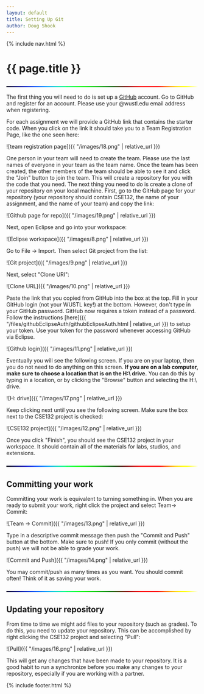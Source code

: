 ```yaml
---
layout: default
title: Setting Up Git
author: Doug Shook
---
```

{% include nav.html %}

# {{ page.title }}

![========](images/line.gif)

The first thing you will need to do is set up a <a href="http://www.github.com">GitHub</a> account. Go to GitHub and register for an account. Please use your @wustl.edu email address when registering.

For each assignment we will provide a GitHub link that contains the starter code. When you click on the link it should take you to a Team Registration Page, like the one seen here:

![team registration page]({{ "/images/18.png" | relative_url }})

One person in your team will need to create the team. Please use the last names of everyone in your team as the team name. Once the team has been created, the other members of the team should be able to see it and click the "Join" button to join the team.
This will create a repository for you with the code that you need. The next thing you need to do is create a clone of your repository on your local machine. First, go to the GitHub page for your repository (your repository should contain CSE132, the name of your assignment, and the name of your team) and copy the link:

![Github page for repo]({{ "/images/19.png" | relative_url }})

Next, open Eclipse and go into your workspace:

![Eclipse workspace]({{ "/images/8.png" | relative_url }})

Go to File -> Import. Then select Git project from the list:

![Git project]({{ "/images/9.png" | relative_url }})

Next, select "Clone URI":

![Clone URL]({{ "/images/10.png" | relative_url }})

Paste the link that you copied from GitHub into the box at the top. Fill in your GitHub login (not your WUSTL key!) at the bottom.
However, don't type in your GitHub password.  GitHub now requires a token instead of a password.  Follow the instructions [here]({{ "/files/githubEclipseAuth/githubEclipseAuth.html | relative_url }}) to setup your token.  Use your token for the password whenever accessing GitHub via Eclipse.

![Github login]({{ "/images/11.png" | relative_url }})

Eventually you will see the following screen. If you are on your laptop, then you do not need to do anything on this screen. **If you are on a lab computer, make sure to choose a location that is on the H:\ drive.** You can do this by typing in a location, or by clicking the "Browse" button and selecting the H:\ drive.

![H: drive]({{ "/images/17.png" | relative_url }})

Keep clicking next until you see the following screen. Make sure the box next to the CSE132 project is checked:

![CSE132 project]({{ "/images/12.png" | relative_url }})

Once you click "Finish", you should see the CSE132 project in your workspace. It should contain all of the materials for labs, studios, and extensions.

![========](images/line.gif)

## Committing your work

Committing your work is equivalent to turning something in. When you are ready to submit your work, right click the project and select Team-> Commit:

![Team -> Commit]({{ "/images/13.png" | relative_url }})

Type in a descriptive commit message then push the "Commit and Push" button at the bottom. Make sure to push! If you only commit (without the push) we will not be able to grade your work.

![Commit and Push]({{ "/images/14.png" | relative_url }})

You may commit/push as many times as you want. You should commit often! Think of it as saving your work.

![========](images/line.gif)

## Updating your repository

From time to time we might add files to your repository (such as grades). To do this, you need to update your repository. This can be accomplished by right clicking the CSE132 project and selecting "Pull":

![Pull]({{ "/images/16.png" | relative_url }})

This will get any changes that have been made to your repository. It is a good habit to run a synchronize before you make any changes to your repository, especially if you are working with a partner.

{% include footer.html %}
